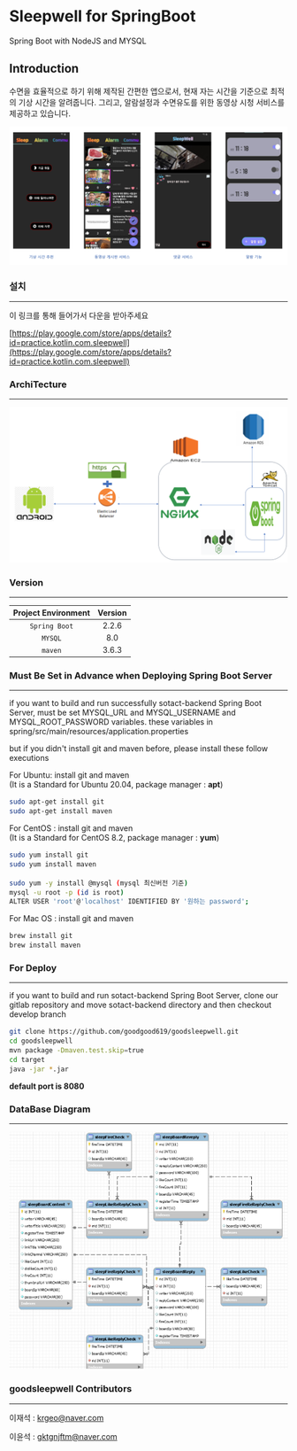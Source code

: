 # Sleepwell for SpringBoot
Spring Boot with NodeJS and MYSQL
## Introduction
수면을 효율적으로 하기 위해 제작된 간편한 앱으로서, 현재 자는 시간을 기준으로 최적의 기상 시간을 알려줍니다. 그리고, 알람설정과 수면유도를 위한 동영상 시청 서비스를 제공하고 있습니다.

![미리보기](assets/sleepwell_미리보기.png)

### 설치

--- 

이 링크를 통해 들어가서 다운을 받아주세요

[https://play.google.com/store/apps/details?id=practice.kotlin.com.sleepwell](https://play.google.com/store/apps/details?id=practice.kotlin.com.sleepwell)

### ArchiTecture

---
 
![아키텍쳐](assets/sleepwell_architecture.png)

### Version

---

|Project Environment|Version|
|:---:|:---:|
|`Spring Boot`|2.2.6|
|`MYSQL`|8.0|
|`maven` |3.6.3|

### Must Be Set in Advance when Deploying Spring Boot Server

---

if you want to build and run successfully sotact-backend Spring Boot Server, must be set MYSQL_URL and MYSQL_USERNAME and MYSQL_ROOT_PASSWORD variables. these variables in spring/src/main/resources/application.properties

but if you didn't install git and maven before, please install these follow executions  

For Ubuntu: install git and maven   
(It is a Standard for Ubuntu 20.04, package manager : **apt**)

```bash
sudo apt-get install git
sudo apt-get install maven
```

For CentOS : install git and maven    
(It is a Standard for CentOS 8.2, package manager : **yum**)
```bash
sudo yum install git
sudo yum install maven

sudo yum -y install @mysql (mysql 최신버전 기준)
mysql -u root -p (id is root)
ALTER USER 'root'@'localhost' IDENTIFIED BY '원하는 password';

```

For Mac OS : install git and maven 

```bash
brew install git
brew install maven
```

### For Deploy

---

if you want to build and run sotact-backend Spring Boot Server, clone our gitlab repository and move sotact-backend directory and then checkout develop branch 

```bash
git clone https://github.com/goodgood619/goodsleepwell.git
cd goodsleepwell
mvn package -Dmaven.test.skip=true
cd target
java -jar *.jar
```

**default port is 8080**

### DataBase Diagram

---

![다이어그램](assets/sleepwell_DB_Diagram.PNG)

### goodsleepwell Contributors

---

이재석 : krgeo@naver.com

이윤석 : gktgnjftm@naver.com

